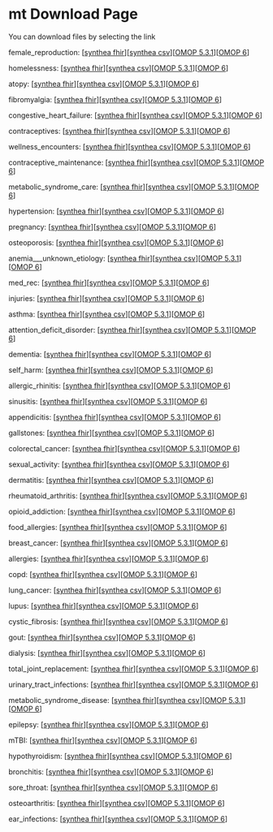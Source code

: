 # mt Download Page #
You can download files by selecting the link

female_reproduction: [[synthea fhir](https://github.com/science-automation/healthcare-europe-sample/raw/mt/mt/female_reproduction_synthea_fhir.zip)][[synthea csv](https://github.com/science-automation/healthcare-europe-sample/raw/mt/mt/female_reproduction_synthea_csv.zip)][[OMOP 5.3.1](https://github.com/science-automation/healthcare-europe-sample/raw/mt/mt/female_reproduction_omop_531.zip)][[OMOP 6](https://github.com/science-automation/healthcare-europe-sample/raw/mt/mt/female_reproduction_omop_6.zip)]

homelessness: [[synthea fhir](https://github.com/science-automation/healthcare-europe-sample/raw/mt/mt/homelessness_synthea_fhir.zip)][[synthea csv](https://github.com/science-automation/healthcare-europe-sample/raw/mt/mt/homelessness_synthea_csv.zip)][[OMOP 5.3.1](https://github.com/science-automation/healthcare-europe-sample/raw/mt/mt/homelessness_omop_531.zip)][[OMOP 6](https://github.com/science-automation/healthcare-europe-sample/raw/mt/mt/homelessness_omop_6.zip)]

atopy: [[synthea fhir](https://github.com/science-automation/healthcare-europe-sample/raw/mt/mt/atopy_synthea_fhir.zip)][[synthea csv](https://github.com/science-automation/healthcare-europe-sample/raw/mt/mt/atopy_synthea_csv.zip)][[OMOP 5.3.1](https://github.com/science-automation/healthcare-europe-sample/raw/mt/mt/atopy_omop_531.zip)][[OMOP 6](https://github.com/science-automation/healthcare-europe-sample/raw/mt/mt/atopy_omop_6.zip)]

fibromyalgia: [[synthea fhir](https://github.com/science-automation/healthcare-europe-sample/raw/mt/mt/fibromyalgia_synthea_fhir.zip)][[synthea csv](https://github.com/science-automation/healthcare-europe-sample/raw/mt/mt/fibromyalgia_synthea_csv.zip)][[OMOP 5.3.1](https://github.com/science-automation/healthcare-europe-sample/raw/mt/mt/fibromyalgia_omop_531.zip)][[OMOP 6](https://github.com/science-automation/healthcare-europe-sample/raw/mt/mt/fibromyalgia_omop_6.zip)]

congestive_heart_failure: [[synthea fhir](https://github.com/science-automation/healthcare-europe-sample/raw/mt/mt/congestive_heart_failure_synthea_fhir.zip)][[synthea csv](https://github.com/science-automation/healthcare-europe-sample/raw/mt/mt/congestive_heart_failure_synthea_csv.zip)][[OMOP 5.3.1](https://github.com/science-automation/healthcare-europe-sample/raw/mt/mt/congestive_heart_failure_omop_531.zip)][[OMOP 6](https://github.com/science-automation/healthcare-europe-sample/raw/mt/mt/congestive_heart_failure_omop_6.zip)]

contraceptives: [[synthea fhir](https://github.com/science-automation/healthcare-europe-sample/raw/mt/mt/contraceptives_synthea_fhir.zip)][[synthea csv](https://github.com/science-automation/healthcare-europe-sample/raw/mt/mt/contraceptives_synthea_csv.zip)][[OMOP 5.3.1](https://github.com/science-automation/healthcare-europe-sample/raw/mt/mt/contraceptives_omop_531.zip)][[OMOP 6](https://github.com/science-automation/healthcare-europe-sample/raw/mt/mt/contraceptives_omop_6.zip)]

wellness_encounters: [[synthea fhir](https://github.com/science-automation/healthcare-europe-sample/raw/mt/mt/wellness_encounters_synthea_fhir.zip)][[synthea csv](https://github.com/science-automation/healthcare-europe-sample/raw/mt/mt/wellness_encounters_synthea_csv.zip)][[OMOP 5.3.1](https://github.com/science-automation/healthcare-europe-sample/raw/mt/mt/wellness_encounters_omop_531.zip)][[OMOP 6](https://github.com/science-automation/healthcare-europe-sample/raw/mt/mt/wellness_encounters_omop_6.zip)]

contraceptive_maintenance: [[synthea fhir](https://github.com/science-automation/healthcare-europe-sample/raw/mt/mt/contraceptive_maintenance_synthea_fhir.zip)][[synthea csv](https://github.com/science-automation/healthcare-europe-sample/raw/mt/mt/contraceptive_maintenance_synthea_csv.zip)][[OMOP 5.3.1](https://github.com/science-automation/healthcare-europe-sample/raw/mt/mt/contraceptive_maintenance_omop_531.zip)][[OMOP 6](https://github.com/science-automation/healthcare-europe-sample/raw/mt/mt/contraceptive_maintenance_omop_6.zip)]

metabolic_syndrome_care: [[synthea fhir](https://github.com/science-automation/healthcare-europe-sample/raw/mt/mt/metabolic_syndrome_care_synthea_fhir.zip)][[synthea csv](https://github.com/science-automation/healthcare-europe-sample/raw/mt/mt/metabolic_syndrome_care_synthea_csv.zip)][[OMOP 5.3.1](https://github.com/science-automation/healthcare-europe-sample/raw/mt/mt/metabolic_syndrome_care_omop_531.zip)][[OMOP 6](https://github.com/science-automation/healthcare-europe-sample/raw/mt/mt/metabolic_syndrome_care_omop_6.zip)]

hypertension: [[synthea fhir](https://github.com/science-automation/healthcare-europe-sample/raw/mt/mt/hypertension_synthea_fhir.zip)][[synthea csv](https://github.com/science-automation/healthcare-europe-sample/raw/mt/mt/hypertension_synthea_csv.zip)][[OMOP 5.3.1](https://github.com/science-automation/healthcare-europe-sample/raw/mt/mt/hypertension_omop_531.zip)][[OMOP 6](https://github.com/science-automation/healthcare-europe-sample/raw/mt/mt/hypertension_omop_6.zip)]

pregnancy: [[synthea fhir](https://github.com/science-automation/healthcare-europe-sample/raw/mt/mt/pregnancy_synthea_fhir.zip)][[synthea csv](https://github.com/science-automation/healthcare-europe-sample/raw/mt/mt/pregnancy_synthea_csv.zip)][[OMOP 5.3.1](https://github.com/science-automation/healthcare-europe-sample/raw/mt/mt/pregnancy_omop_531.zip)][[OMOP 6](https://github.com/science-automation/healthcare-europe-sample/raw/mt/mt/pregnancy_omop_6.zip)]

osteoporosis: [[synthea fhir](https://github.com/science-automation/healthcare-europe-sample/raw/mt/mt/osteoporosis_synthea_fhir.zip)][[synthea csv](https://github.com/science-automation/healthcare-europe-sample/raw/mt/mt/osteoporosis_synthea_csv.zip)][[OMOP 5.3.1](https://github.com/science-automation/healthcare-europe-sample/raw/mt/mt/osteoporosis_omop_531.zip)][[OMOP 6](https://github.com/science-automation/healthcare-europe-sample/raw/mt/mt/osteoporosis_omop_6.zip)]

anemia___unknown_etiology: [[synthea fhir](https://github.com/science-automation/healthcare-europe-sample/raw/mt/mt/anemia___unknown_etiology_synthea_fhir.zip)][[synthea csv](https://github.com/science-automation/healthcare-europe-sample/raw/mt/mt/anemia___unknown_etiology_synthea_csv.zip)][[OMOP 5.3.1](https://github.com/science-automation/healthcare-europe-sample/raw/mt/mt/anemia___unknown_etiology_omop_531.zip)][[OMOP 6](https://github.com/science-automation/healthcare-europe-sample/raw/mt/mt/anemia___unknown_etiology_omop_6.zip)]

med_rec: [[synthea fhir](https://github.com/science-automation/healthcare-europe-sample/raw/mt/mt/med_rec_synthea_fhir.zip)][[synthea csv](https://github.com/science-automation/healthcare-europe-sample/raw/mt/mt/med_rec_synthea_csv.zip)][[OMOP 5.3.1](https://github.com/science-automation/healthcare-europe-sample/raw/mt/mt/med_rec_omop_531.zip)][[OMOP 6](https://github.com/science-automation/healthcare-europe-sample/raw/mt/mt/med_rec_omop_6.zip)]

injuries: [[synthea fhir](https://github.com/science-automation/healthcare-europe-sample/raw/mt/mt/injuries_synthea_fhir.zip)][[synthea csv](https://github.com/science-automation/healthcare-europe-sample/raw/mt/mt/injuries_synthea_csv.zip)][[OMOP 5.3.1](https://github.com/science-automation/healthcare-europe-sample/raw/mt/mt/injuries_omop_531.zip)][[OMOP 6](https://github.com/science-automation/healthcare-europe-sample/raw/mt/mt/injuries_omop_6.zip)]

asthma: [[synthea fhir](https://github.com/science-automation/healthcare-europe-sample/raw/mt/mt/asthma_synthea_fhir.zip)][[synthea csv](https://github.com/science-automation/healthcare-europe-sample/raw/mt/mt/asthma_synthea_csv.zip)][[OMOP 5.3.1](https://github.com/science-automation/healthcare-europe-sample/raw/mt/mt/asthma_omop_531.zip)][[OMOP 6](https://github.com/science-automation/healthcare-europe-sample/raw/mt/mt/asthma_omop_6.zip)]

attention_deficit_disorder: [[synthea fhir](https://github.com/science-automation/healthcare-europe-sample/raw/mt/mt/attention_deficit_disorder_synthea_fhir.zip)][[synthea csv](https://github.com/science-automation/healthcare-europe-sample/raw/mt/mt/attention_deficit_disorder_synthea_csv.zip)][[OMOP 5.3.1](https://github.com/science-automation/healthcare-europe-sample/raw/mt/mt/attention_deficit_disorder_omop_531.zip)][[OMOP 6](https://github.com/science-automation/healthcare-europe-sample/raw/mt/mt/attention_deficit_disorder_omop_6.zip)]

dementia: [[synthea fhir](https://github.com/science-automation/healthcare-europe-sample/raw/mt/mt/dementia_synthea_fhir.zip)][[synthea csv](https://github.com/science-automation/healthcare-europe-sample/raw/mt/mt/dementia_synthea_csv.zip)][[OMOP 5.3.1](https://github.com/science-automation/healthcare-europe-sample/raw/mt/mt/dementia_omop_531.zip)][[OMOP 6](https://github.com/science-automation/healthcare-europe-sample/raw/mt/mt/dementia_omop_6.zip)]

self_harm: [[synthea fhir](https://github.com/science-automation/healthcare-europe-sample/raw/mt/mt/self_harm_synthea_fhir.zip)][[synthea csv](https://github.com/science-automation/healthcare-europe-sample/raw/mt/mt/self_harm_synthea_csv.zip)][[OMOP 5.3.1](https://github.com/science-automation/healthcare-europe-sample/raw/mt/mt/self_harm_omop_531.zip)][[OMOP 6](https://github.com/science-automation/healthcare-europe-sample/raw/mt/mt/self_harm_omop_6.zip)]

allergic_rhinitis: [[synthea fhir](https://github.com/science-automation/healthcare-europe-sample/raw/mt/mt/allergic_rhinitis_synthea_fhir.zip)][[synthea csv](https://github.com/science-automation/healthcare-europe-sample/raw/mt/mt/allergic_rhinitis_synthea_csv.zip)][[OMOP 5.3.1](https://github.com/science-automation/healthcare-europe-sample/raw/mt/mt/allergic_rhinitis_omop_531.zip)][[OMOP 6](https://github.com/science-automation/healthcare-europe-sample/raw/mt/mt/allergic_rhinitis_omop_6.zip)]

sinusitis: [[synthea fhir](https://github.com/science-automation/healthcare-europe-sample/raw/mt/mt/sinusitis_synthea_fhir.zip)][[synthea csv](https://github.com/science-automation/healthcare-europe-sample/raw/mt/mt/sinusitis_synthea_csv.zip)][[OMOP 5.3.1](https://github.com/science-automation/healthcare-europe-sample/raw/mt/mt/sinusitis_omop_531.zip)][[OMOP 6](https://github.com/science-automation/healthcare-europe-sample/raw/mt/mt/sinusitis_omop_6.zip)]

appendicitis: [[synthea fhir](https://github.com/science-automation/healthcare-europe-sample/raw/mt/mt/appendicitis_synthea_fhir.zip)][[synthea csv](https://github.com/science-automation/healthcare-europe-sample/raw/mt/mt/appendicitis_synthea_csv.zip)][[OMOP 5.3.1](https://github.com/science-automation/healthcare-europe-sample/raw/mt/mt/appendicitis_omop_531.zip)][[OMOP 6](https://github.com/science-automation/healthcare-europe-sample/raw/mt/mt/appendicitis_omop_6.zip)]

gallstones: [[synthea fhir](https://github.com/science-automation/healthcare-europe-sample/raw/mt/mt/gallstones_synthea_fhir.zip)][[synthea csv](https://github.com/science-automation/healthcare-europe-sample/raw/mt/mt/gallstones_synthea_csv.zip)][[OMOP 5.3.1](https://github.com/science-automation/healthcare-europe-sample/raw/mt/mt/gallstones_omop_531.zip)][[OMOP 6](https://github.com/science-automation/healthcare-europe-sample/raw/mt/mt/gallstones_omop_6.zip)]

colorectal_cancer: [[synthea fhir](https://github.com/science-automation/healthcare-europe-sample/raw/mt/mt/colorectal_cancer_synthea_fhir.zip)][[synthea csv](https://github.com/science-automation/healthcare-europe-sample/raw/mt/mt/colorectal_cancer_synthea_csv.zip)][[OMOP 5.3.1](https://github.com/science-automation/healthcare-europe-sample/raw/mt/mt/colorectal_cancer_omop_531.zip)][[OMOP 6](https://github.com/science-automation/healthcare-europe-sample/raw/mt/mt/colorectal_cancer_omop_6.zip)]

sexual_activity: [[synthea fhir](https://github.com/science-automation/healthcare-europe-sample/raw/mt/mt/sexual_activity_synthea_fhir.zip)][[synthea csv](https://github.com/science-automation/healthcare-europe-sample/raw/mt/mt/sexual_activity_synthea_csv.zip)][[OMOP 5.3.1](https://github.com/science-automation/healthcare-europe-sample/raw/mt/mt/sexual_activity_omop_531.zip)][[OMOP 6](https://github.com/science-automation/healthcare-europe-sample/raw/mt/mt/sexual_activity_omop_6.zip)]

dermatitis: [[synthea fhir](https://github.com/science-automation/healthcare-europe-sample/raw/mt/mt/dermatitis_synthea_fhir.zip)][[synthea csv](https://github.com/science-automation/healthcare-europe-sample/raw/mt/mt/dermatitis_synthea_csv.zip)][[OMOP 5.3.1](https://github.com/science-automation/healthcare-europe-sample/raw/mt/mt/dermatitis_omop_531.zip)][[OMOP 6](https://github.com/science-automation/healthcare-europe-sample/raw/mt/mt/dermatitis_omop_6.zip)]

rheumatoid_arthritis: [[synthea fhir](https://github.com/science-automation/healthcare-europe-sample/raw/mt/mt/rheumatoid_arthritis_synthea_fhir.zip)][[synthea csv](https://github.com/science-automation/healthcare-europe-sample/raw/mt/mt/rheumatoid_arthritis_synthea_csv.zip)][[OMOP 5.3.1](https://github.com/science-automation/healthcare-europe-sample/raw/mt/mt/rheumatoid_arthritis_omop_531.zip)][[OMOP 6](https://github.com/science-automation/healthcare-europe-sample/raw/mt/mt/rheumatoid_arthritis_omop_6.zip)]

opioid_addiction: [[synthea fhir](https://github.com/science-automation/healthcare-europe-sample/raw/mt/mt/opioid_addiction_synthea_fhir.zip)][[synthea csv](https://github.com/science-automation/healthcare-europe-sample/raw/mt/mt/opioid_addiction_synthea_csv.zip)][[OMOP 5.3.1](https://github.com/science-automation/healthcare-europe-sample/raw/mt/mt/opioid_addiction_omop_531.zip)][[OMOP 6](https://github.com/science-automation/healthcare-europe-sample/raw/mt/mt/opioid_addiction_omop_6.zip)]

food_allergies: [[synthea fhir](https://github.com/science-automation/healthcare-europe-sample/raw/mt/mt/food_allergies_synthea_fhir.zip)][[synthea csv](https://github.com/science-automation/healthcare-europe-sample/raw/mt/mt/food_allergies_synthea_csv.zip)][[OMOP 5.3.1](https://github.com/science-automation/healthcare-europe-sample/raw/mt/mt/food_allergies_omop_531.zip)][[OMOP 6](https://github.com/science-automation/healthcare-europe-sample/raw/mt/mt/food_allergies_omop_6.zip)]

breast_cancer: [[synthea fhir](https://github.com/science-automation/healthcare-europe-sample/raw/mt/mt/breast_cancer_synthea_fhir.zip)][[synthea csv](https://github.com/science-automation/healthcare-europe-sample/raw/mt/mt/breast_cancer_synthea_csv.zip)][[OMOP 5.3.1](https://github.com/science-automation/healthcare-europe-sample/raw/mt/mt/breast_cancer_omop_531.zip)][[OMOP 6](https://github.com/science-automation/healthcare-europe-sample/raw/mt/mt/breast_cancer_omop_6.zip)]

allergies: [[synthea fhir](https://github.com/science-automation/healthcare-europe-sample/raw/mt/mt/allergies_synthea_fhir.zip)][[synthea csv](https://github.com/science-automation/healthcare-europe-sample/raw/mt/mt/allergies_synthea_csv.zip)][[OMOP 5.3.1](https://github.com/science-automation/healthcare-europe-sample/raw/mt/mt/allergies_omop_531.zip)][[OMOP 6](https://github.com/science-automation/healthcare-europe-sample/raw/mt/mt/allergies_omop_6.zip)]

copd: [[synthea fhir](https://github.com/science-automation/healthcare-europe-sample/raw/mt/mt/copd_synthea_fhir.zip)][[synthea csv](https://github.com/science-automation/healthcare-europe-sample/raw/mt/mt/copd_synthea_csv.zip)][[OMOP 5.3.1](https://github.com/science-automation/healthcare-europe-sample/raw/mt/mt/copd_omop_531.zip)][[OMOP 6](https://github.com/science-automation/healthcare-europe-sample/raw/mt/mt/copd_omop_6.zip)]

lung_cancer: [[synthea fhir](https://github.com/science-automation/healthcare-europe-sample/raw/mt/mt/lung_cancer_synthea_fhir.zip)][[synthea csv](https://github.com/science-automation/healthcare-europe-sample/raw/mt/mt/lung_cancer_synthea_csv.zip)][[OMOP 5.3.1](https://github.com/science-automation/healthcare-europe-sample/raw/mt/mt/lung_cancer_omop_531.zip)][[OMOP 6](https://github.com/science-automation/healthcare-europe-sample/raw/mt/mt/lung_cancer_omop_6.zip)]

lupus: [[synthea fhir](https://github.com/science-automation/healthcare-europe-sample/raw/mt/mt/lupus_synthea_fhir.zip)][[synthea csv](https://github.com/science-automation/healthcare-europe-sample/raw/mt/mt/lupus_synthea_csv.zip)][[OMOP 5.3.1](https://github.com/science-automation/healthcare-europe-sample/raw/mt/mt/lupus_omop_531.zip)][[OMOP 6](https://github.com/science-automation/healthcare-europe-sample/raw/mt/mt/lupus_omop_6.zip)]

cystic_fibrosis: [[synthea fhir](https://github.com/science-automation/healthcare-europe-sample/raw/mt/mt/cystic_fibrosis_synthea_fhir.zip)][[synthea csv](https://github.com/science-automation/healthcare-europe-sample/raw/mt/mt/cystic_fibrosis_synthea_csv.zip)][[OMOP 5.3.1](https://github.com/science-automation/healthcare-europe-sample/raw/mt/mt/cystic_fibrosis_omop_531.zip)][[OMOP 6](https://github.com/science-automation/healthcare-europe-sample/raw/mt/mt/cystic_fibrosis_omop_6.zip)]

gout: [[synthea fhir](https://github.com/science-automation/healthcare-europe-sample/raw/mt/mt/gout_synthea_fhir.zip)][[synthea csv](https://github.com/science-automation/healthcare-europe-sample/raw/mt/mt/gout_synthea_csv.zip)][[OMOP 5.3.1](https://github.com/science-automation/healthcare-europe-sample/raw/mt/mt/gout_omop_531.zip)][[OMOP 6](https://github.com/science-automation/healthcare-europe-sample/raw/mt/mt/gout_omop_6.zip)]

dialysis: [[synthea fhir](https://github.com/science-automation/healthcare-europe-sample/raw/mt/mt/dialysis_synthea_fhir.zip)][[synthea csv](https://github.com/science-automation/healthcare-europe-sample/raw/mt/mt/dialysis_synthea_csv.zip)][[OMOP 5.3.1](https://github.com/science-automation/healthcare-europe-sample/raw/mt/mt/dialysis_omop_531.zip)][[OMOP 6](https://github.com/science-automation/healthcare-europe-sample/raw/mt/mt/dialysis_omop_6.zip)]

total_joint_replacement: [[synthea fhir](https://github.com/science-automation/healthcare-europe-sample/raw/mt/mt/total_joint_replacement_synthea_fhir.zip)][[synthea csv](https://github.com/science-automation/healthcare-europe-sample/raw/mt/mt/total_joint_replacement_synthea_csv.zip)][[OMOP 5.3.1](https://github.com/science-automation/healthcare-europe-sample/raw/mt/mt/total_joint_replacement_omop_531.zip)][[OMOP 6](https://github.com/science-automation/healthcare-europe-sample/raw/mt/mt/total_joint_replacement_omop_6.zip)]

urinary_tract_infections: [[synthea fhir](https://github.com/science-automation/healthcare-europe-sample/raw/mt/mt/urinary_tract_infections_synthea_fhir.zip)][[synthea csv](https://github.com/science-automation/healthcare-europe-sample/raw/mt/mt/urinary_tract_infections_synthea_csv.zip)][[OMOP 5.3.1](https://github.com/science-automation/healthcare-europe-sample/raw/mt/mt/urinary_tract_infections_omop_531.zip)][[OMOP 6](https://github.com/science-automation/healthcare-europe-sample/raw/mt/mt/urinary_tract_infections_omop_6.zip)]

metabolic_syndrome_disease: [[synthea fhir](https://github.com/science-automation/healthcare-europe-sample/raw/mt/mt/metabolic_syndrome_disease_synthea_fhir.zip)][[synthea csv](https://github.com/science-automation/healthcare-europe-sample/raw/mt/mt/metabolic_syndrome_disease_synthea_csv.zip)][[OMOP 5.3.1](https://github.com/science-automation/healthcare-europe-sample/raw/mt/mt/metabolic_syndrome_disease_omop_531.zip)][[OMOP 6](https://github.com/science-automation/healthcare-europe-sample/raw/mt/mt/metabolic_syndrome_disease_omop_6.zip)]

epilepsy: [[synthea fhir](https://github.com/science-automation/healthcare-europe-sample/raw/mt/mt/epilepsy_synthea_fhir.zip)][[synthea csv](https://github.com/science-automation/healthcare-europe-sample/raw/mt/mt/epilepsy_synthea_csv.zip)][[OMOP 5.3.1](https://github.com/science-automation/healthcare-europe-sample/raw/mt/mt/epilepsy_omop_531.zip)][[OMOP 6](https://github.com/science-automation/healthcare-europe-sample/raw/mt/mt/epilepsy_omop_6.zip)]

mTBI: [[synthea fhir](https://github.com/science-automation/healthcare-europe-sample/raw/mt/mt/mTBI_synthea_fhir.zip)][[synthea csv](https://github.com/science-automation/healthcare-europe-sample/raw/mt/mt/mTBI_synthea_csv.zip)][[OMOP 5.3.1](https://github.com/science-automation/healthcare-europe-sample/raw/mt/mt/mTBI_omop_531.zip)][[OMOP 6](https://github.com/science-automation/healthcare-europe-sample/raw/mt/mt/mTBI_omop_6.zip)]

hypothyroidism: [[synthea fhir](https://github.com/science-automation/healthcare-europe-sample/raw/mt/mt/hypothyroidism_synthea_fhir.zip)][[synthea csv](https://github.com/science-automation/healthcare-europe-sample/raw/mt/mt/hypothyroidism_synthea_csv.zip)][[OMOP 5.3.1](https://github.com/science-automation/healthcare-europe-sample/raw/mt/mt/hypothyroidism_omop_531.zip)][[OMOP 6](https://github.com/science-automation/healthcare-europe-sample/raw/mt/mt/hypothyroidism_omop_6.zip)]

bronchitis: [[synthea fhir](https://github.com/science-automation/healthcare-europe-sample/raw/mt/mt/bronchitis_synthea_fhir.zip)][[synthea csv](https://github.com/science-automation/healthcare-europe-sample/raw/mt/mt/bronchitis_synthea_csv.zip)][[OMOP 5.3.1](https://github.com/science-automation/healthcare-europe-sample/raw/mt/mt/bronchitis_omop_531.zip)][[OMOP 6](https://github.com/science-automation/healthcare-europe-sample/raw/mt/mt/bronchitis_omop_6.zip)]

sore_throat: [[synthea fhir](https://github.com/science-automation/healthcare-europe-sample/raw/mt/mt/sore_throat_synthea_fhir.zip)][[synthea csv](https://github.com/science-automation/healthcare-europe-sample/raw/mt/mt/sore_throat_synthea_csv.zip)][[OMOP 5.3.1](https://github.com/science-automation/healthcare-europe-sample/raw/mt/mt/sore_throat_omop_531.zip)][[OMOP 6](https://github.com/science-automation/healthcare-europe-sample/raw/mt/mt/sore_throat_omop_6.zip)]

osteoarthritis: [[synthea fhir](https://github.com/science-automation/healthcare-europe-sample/raw/mt/mt/osteoarthritis_synthea_fhir.zip)][[synthea csv](https://github.com/science-automation/healthcare-europe-sample/raw/mt/mt/osteoarthritis_synthea_csv.zip)][[OMOP 5.3.1](https://github.com/science-automation/healthcare-europe-sample/raw/mt/mt/osteoarthritis_omop_531.zip)][[OMOP 6](https://github.com/science-automation/healthcare-europe-sample/raw/mt/mt/osteoarthritis_omop_6.zip)]

ear_infections: [[synthea fhir](https://github.com/science-automation/healthcare-europe-sample/raw/mt/mt/ear_infections_synthea_fhir.zip)][[synthea csv](https://github.com/science-automation/healthcare-europe-sample/raw/mt/mt/ear_infections_synthea_csv.zip)][[OMOP 5.3.1](https://github.com/science-automation/healthcare-europe-sample/raw/mt/mt/ear_infections_omop_531.zip)][[OMOP 6](https://github.com/science-automation/healthcare-europe-sample/raw/mt/mt/ear_infections_omop_6.zip)]

